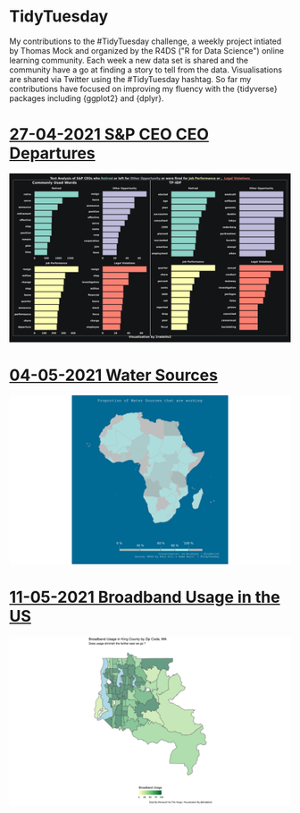 # TidyTuesday

My contributions to the #TidyTuesday challenge, a weekly project intiated by Thomas Mock and organized by the R4DS ("R for Data Science") online learning community.
Each week a new data set is shared and the community have a go at finding a story to tell from the data. Visualisations are shared via Twitter using the #TidyTuesday hashtag.
So far my contributions have focused on improving my fluency with the {tidyverse} packages including {ggplot2} and {dplyr}.

# [27-04-2021 S&P CEO CEO Departures](https://github.com/un-etudiant/TidyTuesday/tree/master/2021-04-27/)
![ ](2021-04-27/ceoplot.png)

# [04-05-2021 Water Sources](https://github.com/un-etudiant/TidyTuesday/tree/master/2021-05-04/)
![ ](2021-05-04/watersources.png)

# [11-05-2021 Broadband Usage in the US](https://github.com/un-etudiant/TidyTuesday/tree/master/2021-05-04/)
![ ](2021-05-11/broadbandusage.png)
